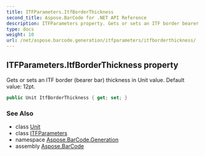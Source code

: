 ```yaml
---
title: ITFParameters.ItfBorderThickness
second_title: Aspose.BarCode for .NET API Reference
description: ITFParameters property. Gets or sets an ITF border bearer bar thickness in Unit value. Default value 12pt
type: docs
weight: 10
url: /net/aspose.barcode.generation/itfparameters/itfborderthickness/
---
```

## ITFParameters.ItfBorderThickness property

Gets or sets an ITF border (bearer bar) thickness in Unit value. Default value: 12pt.

```csharp
public Unit ItfBorderThickness { get; set; }
```

### See Also

* class [Unit](../../unit/)
* class [ITFParameters](../)
* namespace [Aspose.BarCode.Generation](../../../aspose.barcode.generation/)
* assembly [Aspose.BarCode](../../../)


